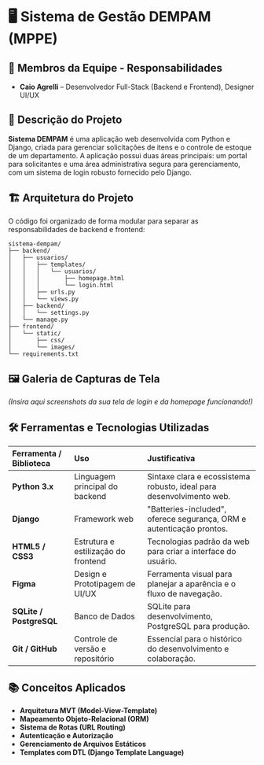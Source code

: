 # 🖥️ Sistema de Gestão DEMPAM (MPPE)

## 👥 Membros da Equipe - Responsabilidades

* **Caio Agrelli** – Desenvolvedor Full-Stack (Backend e Frontend), Designer UI/UX


## 📖 Descrição do Projeto

**Sistema DEMPAM** é uma aplicação web desenvolvida com Python e Django, criada para gerenciar solicitações de itens e o controle de estoque de um departamento. A aplicação possui duas áreas principais: um portal para solicitantes e uma área administrativa segura para gerenciamento, com um sistema de login robusto fornecido pelo Django.

## 🏗️ Arquitetura do Projeto

O código foi organizado de forma modular para separar as responsabilidades de backend e frontend:

 ``` 
sistema-dempam/
├── backend/
│   ├── usuarios/
│   │   ├── templates/
│   │   │   └── usuarios/
│   │   │       ├── homepage.html
│   │   │       └── login.html
│   │   ├── urls.py
│   │   └── views.py
│   ├── backend/
│   │   └── settings.py
│   └── manage.py
├── frontend/
│   └── static/
│       ├── css/
│       └── images/
└── requirements.txt
```

## 🖼️ Galeria de Capturas de Tela

*(Insira aqui screenshots da sua tela de login e da homepage funcionando!)*

## 🛠️ Ferramentas e Tecnologias Utilizadas

| Ferramenta / Biblioteca | Uso | Justificativa |
| :--- | :--- | :--- |
| **Python 3.x** | Linguagem principal do backend | Sintaxe clara e ecossistema robusto, ideal para desenvolvimento web. |
| **Django** | Framework web | "Batteries-included", oferece segurança, ORM e autenticação prontos. |
| **HTML5 / CSS3** | Estrutura e estilização do frontend | Tecnologias padrão da web para criar a interface do usuário. |
| **Figma** | Design e Prototipagem de UI/UX | Ferramenta visual para planejar a aparência e o fluxo de navegação. |
| **SQLite / PostgreSQL**| Banco de Dados | SQLite para desenvolvimento, PostgreSQL para produção. |
| **Git / GitHub** | Controle de versão e repositório | Essencial para o histórico do desenvolvimento e colaboração. |

## 📚 Conceitos Aplicados

* **Arquitetura MVT (Model-View-Template)**
* **Mapeamento Objeto-Relacional (ORM)**
* **Sistema de Rotas (URL Routing)**
* **Autenticação e Autorização**
* **Gerenciamento de Arquivos Estáticos**
* **Templates com DTL (Django Template Language)**
